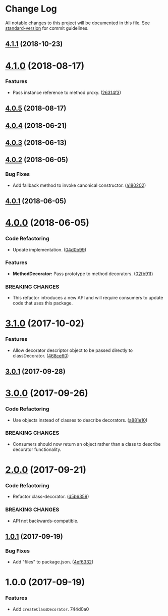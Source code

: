 # Change Log

All notable changes to this project will be documented in this file. See [standard-version](https://github.com/conventional-changelog/standard-version) for commit guidelines.

<a name="4.1.1"></a>
## [4.1.1](https://github.com/darkobits/class-decorator/compare/v4.1.0...v4.1.1) (2018-10-23)



<a name="4.1.0"></a>
# [4.1.0](https://github.com/darkobits/class-decorator/compare/v4.0.5...v4.1.0) (2018-08-17)


### Features

* Pass instance reference to method proxy. ([26314f3](https://github.com/darkobits/class-decorator/commit/26314f3))



<a name="4.0.5"></a>
## [4.0.5](https://github.com/darkobits/class-decorator/compare/v4.0.4...v4.0.5) (2018-08-17)



<a name="4.0.4"></a>
## [4.0.4](https://github.com/darkobits/class-decorator/compare/v4.0.3...v4.0.4) (2018-06-21)



<a name="4.0.3"></a>
## [4.0.3](https://github.com/darkobits/class-decorator/compare/v4.0.2...v4.0.3) (2018-06-13)



<a name="4.0.2"></a>
## [4.0.2](https://github.com/darkobits/class-decorator/compare/v4.0.1...v4.0.2) (2018-06-05)


### Bug Fixes

* Add fallback method to invoke canonical constructor. ([a180202](https://github.com/darkobits/class-decorator/commit/a180202))



<a name="4.0.1"></a>
## [4.0.1](https://github.com/darkobits/class-decorator/compare/v4.0.0...v4.0.1) (2018-06-05)



<a name="4.0.0"></a>
# [4.0.0](https://github.com/darkobits/class-decorator/compare/v3.1.0...v4.0.0) (2018-06-05)


### Code Refactoring

* Update implementation. ([04d0b99](https://github.com/darkobits/class-decorator/commit/04d0b99))


### Features

* **MethodDecorator:** Pass prototype to method decorators. ([02fb91f](https://github.com/darkobits/class-decorator/commit/02fb91f))


### BREAKING CHANGES

* This refactor introduces a new API and will require consumers to update code that uses this package.



<a name="3.1.0"></a>
# [3.1.0](https://github.com/darkobits/class-decorator/compare/v3.0.1...v3.1.0) (2017-10-02)


### Features

* Allow decorator descriptor object to be passed directly to classDecorator. ([468ce60](https://github.com/darkobits/class-decorator/commit/468ce60))



<a name="3.0.1"></a>
## [3.0.1](https://github.com/darkobits/class-decorator/compare/v3.0.0...v3.0.1) (2017-09-28)



<a name="3.0.0"></a>
# [3.0.0](https://github.com/darkobits/class-decorator/compare/v2.0.0...v3.0.0) (2017-09-26)


### Code Refactoring

* Use objects instead of classes to describe decorators. ([a881e10](https://github.com/darkobits/class-decorator/commit/a881e10))


### BREAKING CHANGES

* Consumers should now return an object rather than a class to describe decorator functionality.



<a name="2.0.0"></a>
# [2.0.0](https://github.com/darkobits/class-decorator/compare/v1.0.1...v2.0.0) (2017-09-21)


### Code Refactoring

* Refactor class-decorator. ([d5b6359](https://github.com/darkobits/class-decorator/commit/d5b6359))


### BREAKING CHANGES

* API not backwards-compatible.



<a name="1.0.1"></a>
## [1.0.1](https://github.com/darkobits/class-decorator/compare/v1.0.0...v1.0.1) (2017-09-19)


### Bug Fixes

* Add "files" to package.json. ([4ef6332](https://github.com/darkobits/class-decorator/commit/4ef6332))



<a name="1.0.0"></a>
# 1.0.0 (2017-09-19)


### Features

* Add `createClassDecorator`. 744d0a0
